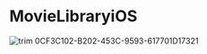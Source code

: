 # MovieLibraryiOS

![trim 0CF3C102-B202-453C-9593-617701D17321](https://github.com/dhritiman4th/MovieLibraryiOS/assets/70287461/23b66f74-1d10-4f82-ad01-4582439ea2dd)
